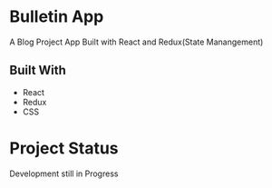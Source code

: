 # Bulletin App
A Blog Project App Built with React and Redux(State Manangement)

## Built With 
- React
- Redux
- CSS

# Project Status
Development still in Progress

